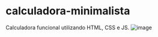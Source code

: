 # calculadora-minimalista
Calculadora funcional utilizando HTML, CSS e JS.
![image](https://user-images.githubusercontent.com/51428573/234449495-ec47527c-536c-48e8-b0ed-4ad2759e6f6a.png)

